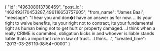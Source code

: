  {
   "id": "496308013738469",
   "post_id": "462493170453287_496116653757605",
   "from_name": "James Baal",
   "message": "I hear you and don�t have  an answer as for now. .. its your right to waive benefits,  its your right not to contract,  its your fundamental right as human being not to get hurt or property damaged. ..I think when a really CRIME is commited,  obligation kicks in and whoever is liable stands liable thats a important rule in law of trust.. .I think.. .",
   "created_time": "2013-03-26T10:08:54+0000"
 }
